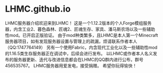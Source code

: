 # LHMC.github.io
LHMC服务器介绍欢迎来到LHMC！
这是一个1.12.2版本的个人Forge模组服务器，内含工业2、暮色森林、匠魂2、匠魂生存、家具、潘马斯农场以及一些辅助性mod。已开启正版验证。
由于mod种类繁多，且LHMC是本人第一个Minecraft服务器项目，如有发现服务器设置与管理上的疏漏，烦请联系作者本人（QQ:1747764149）
另有一个使用Fabric，内含现代工业化以及一些辅助性mod的1.16.5类生存服务器正在调试中，后续会进行发布。
以LHMC或作者本人名义发布的服务器更新、迭代与改进信息都会在LHMC的QQ群内进行公布，群号456535767。
LHMC服务器用爱发电，接受捐赠。
希望你玩得愉快！
